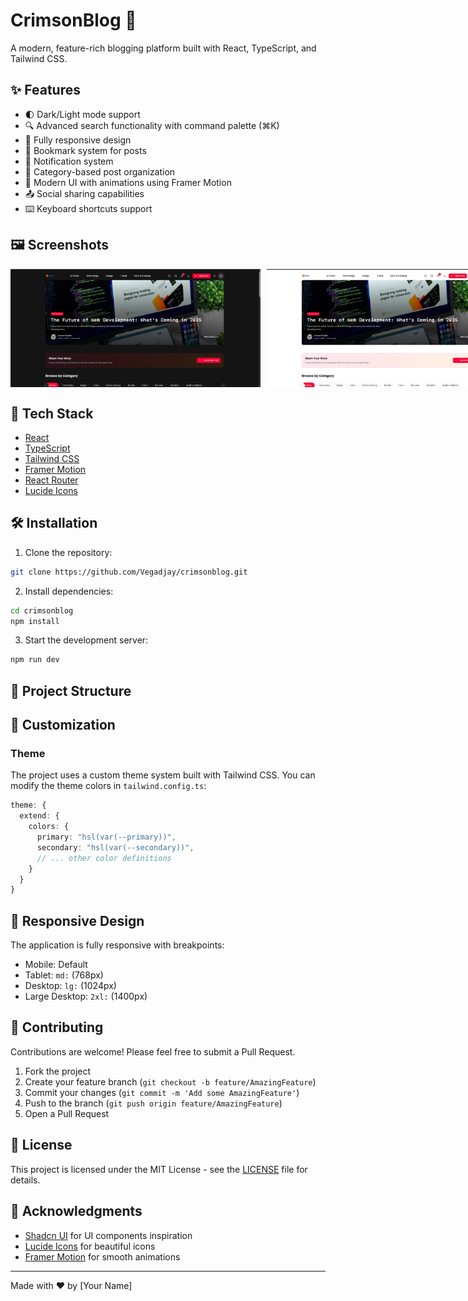 # CrimsonBlog 📝

A modern, feature-rich blogging platform built with React, TypeScript, and Tailwind CSS.

## ✨ Features

- 🌓 Dark/Light mode support
- 🔍 Advanced search functionality with command palette (⌘K)
- 📱 Fully responsive design
- 🔖 Bookmark system for posts
- 🔔 Notification system
- 📂 Category-based post organization
- 🎨 Modern UI with animations using Framer Motion
- 📤 Social sharing capabilities
- ⌨️ Keyboard shortcuts support

## 🖼️ Screenshots

<div style="display: flex; gap: 10px; margin-bottom: 20px;">
    <img src="public/screenshots/dark.png" width="400" alt="Dark Mode" />
    <img src="public/screenshots/light.png" width="400" alt="Light Mode" />
</div>

<!-- Add these screenshots to your public/screenshots directory -->

## 🚀 Tech Stack

- [React](https://reactjs.org/)
- [TypeScript](https://www.typescriptlang.org/)
- [Tailwind CSS](https://tailwindcss.com/)
- [Framer Motion](https://www.framer.com/motion/)
- [React Router](https://reactrouter.com/)
- [Lucide Icons](https://lucide.dev/)

## 🛠️ Installation

1. Clone the repository:
```bash
git clone https://github.com/Vegadjay/crimsonblog.git
```

2. Install dependencies:
```bash
cd crimsonblog
npm install
```

3. Start the development server:
```bash
npm run dev
```

## 📁 Project Structure

## 🎨 Customization

### Theme

The project uses a custom theme system built with Tailwind CSS. You can modify the theme colors in `tailwind.config.ts`:

```typescript
theme: {
  extend: {
    colors: {
      primary: "hsl(var(--primary))",
      secondary: "hsl(var(--secondary))",
      // ... other color definitions
    }
  }
}
```

## 📱 Responsive Design

The application is fully responsive with breakpoints:
- Mobile: Default
- Tablet: `md:` (768px)
- Desktop: `lg:` (1024px)
- Large Desktop: `2xl:` (1400px)

## 🤝 Contributing

Contributions are welcome! Please feel free to submit a Pull Request.

1. Fork the project
2. Create your feature branch (`git checkout -b feature/AmazingFeature`)
3. Commit your changes (`git commit -m 'Add some AmazingFeature'`)
4. Push to the branch (`git push origin feature/AmazingFeature`)
5. Open a Pull Request

## 📄 License

This project is licensed under the MIT License - see the [LICENSE](LICENSE) file for details.

## 👏 Acknowledgments

- [Shadcn UI](https://ui.shadcn.com/) for UI components inspiration
- [Lucide Icons](https://lucide.dev/) for beautiful icons
- [Framer Motion](https://www.framer.com/motion/) for smooth animations

---

Made with ❤️ by [Your Name]